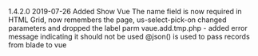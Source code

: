 1.4.2.0 2019-07-26 Added Show Vue
                   The name field is now required in HTML
                   Grid, now remembers the page, 
                   us-select-pick-on changed parameters and dropped the label parm
                   vaue.add.tmp.php - added error message indicating it should not be used
                   @json() is used to pass records from blade to vue

